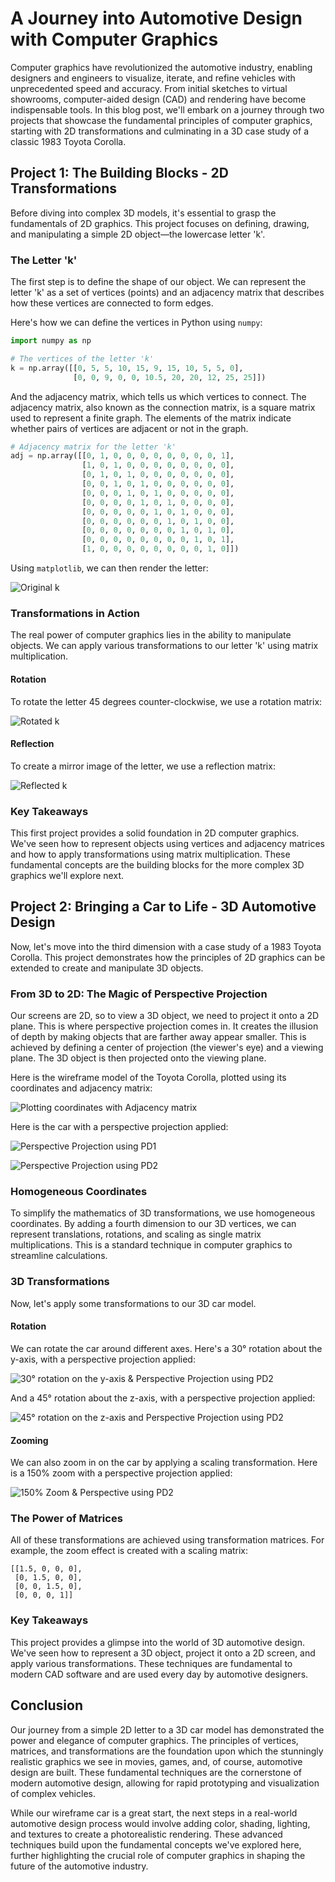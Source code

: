 # A Journey into Automotive Design with Computer Graphics

Computer graphics have revolutionized the automotive industry, enabling designers and engineers to visualize, iterate, and refine vehicles with unprecedented speed and accuracy. From initial sketches to virtual showrooms, computer-aided design (CAD) and rendering have become indispensable tools. In this blog post, we'll embark on a journey through two projects that showcase the fundamental principles of computer graphics, starting with 2D transformations and culminating in a 3D case study of a classic 1983 Toyota Corolla.

## Project 1: The Building Blocks - 2D Transformations

Before diving into complex 3D models, it's essential to grasp the fundamentals of 2D graphics. This project focuses on defining, drawing, and manipulating a simple 2D object—the lowercase letter 'k'.

### The Letter 'k'

The first step is to define the shape of our object. We can represent the letter 'k' as a set of vertices (points) and an adjacency matrix that describes how these vertices are connected to form edges.

Here's how we can define the vertices in Python using `numpy`:

```python
import numpy as np

# The vertices of the letter 'k'
k = np.array([[0, 5, 5, 10, 15, 9, 15, 10, 5, 5, 0],
              [0, 0, 9, 0, 0, 10.5, 20, 20, 12, 25, 25]])
```

And the adjacency matrix, which tells us which vertices to connect. The adjacency matrix, also known as the connection matrix, is a square matrix used to represent a finite graph. The elements of the matrix indicate whether pairs of vertices are adjacent or not in the graph.

```python
# Adjacency matrix for the letter 'k'
adj = np.array([[0, 1, 0, 0, 0, 0, 0, 0, 0, 0, 1],
                [1, 0, 1, 0, 0, 0, 0, 0, 0, 0, 0],
                [0, 1, 0, 1, 0, 0, 0, 0, 0, 0, 0],
                [0, 0, 1, 0, 1, 0, 0, 0, 0, 0, 0],
                [0, 0, 0, 1, 0, 1, 0, 0, 0, 0, 0],
                [0, 0, 0, 0, 1, 0, 1, 0, 0, 0, 0],
                [0, 0, 0, 0, 0, 1, 0, 1, 0, 0, 0],
                [0, 0, 0, 0, 0, 0, 1, 0, 1, 0, 0],
                [0, 0, 0, 0, 0, 0, 0, 1, 0, 1, 0],
                [0, 0, 0, 0, 0, 0, 0, 0, 1, 0, 1],
                [1, 0, 0, 0, 0, 0, 0, 0, 0, 1, 0]])
```

Using `matplotlib`, we can then render the letter:

![Original k](img/k1.png)

### Transformations in Action

The real power of computer graphics lies in the ability to manipulate objects. We can apply various transformations to our letter 'k' using matrix multiplication.

#### Rotation

To rotate the letter 45 degrees counter-clockwise, we use a rotation matrix:

![Rotated k](img/k2.png)

#### Reflection

To create a mirror image of the letter, we use a reflection matrix:

![Reflected k](img/k3.png)

### Key Takeaways

This first project provides a solid foundation in 2D computer graphics. We've seen how to represent objects using vertices and adjacency matrices and how to apply transformations using matrix multiplication. These fundamental concepts are the building blocks for the more complex 3D graphics we'll explore next.

## Project 2: Bringing a Car to Life - 3D Automotive Design

Now, let's move into the third dimension with a case study of a 1983 Toyota Corolla. This project demonstrates how the principles of 2D graphics can be extended to create and manipulate 3D objects.

### From 3D to 2D: The Magic of Perspective Projection

Our screens are 2D, so to view a 3D object, we need to project it onto a 2D plane. This is where perspective projection comes in. It creates the illusion of depth by making objects that are farther away appear smaller. This is achieved by defining a center of projection (the viewer's eye) and a viewing plane. The 3D object is then projected onto the viewing plane.

Here is the wireframe model of the Toyota Corolla, plotted using its coordinates and adjacency matrix:

![Plotting coordinates with Adjacency matrix](img/car1.png)

Here is the car with a perspective projection applied:

![Perspective Projection using PD1](img/car3.png)

![Perspective Projection using PD2](img/car2.png)

### Homogeneous Coordinates

To simplify the mathematics of 3D transformations, we use homogeneous coordinates. By adding a fourth dimension to our 3D vertices, we can represent translations, rotations, and scaling as single matrix multiplications. This is a standard technique in computer graphics to streamline calculations.

### 3D Transformations

Now, let's apply some transformations to our 3D car model.

#### Rotation

We can rotate the car around different axes. Here's a 30° rotation about the y-axis, with a perspective projection applied:

![30° rotation on the y-axis & Perspective Projection using PD2](img/car4.png)

And a 45° rotation about the z-axis, with a perspective projection applied:

![45° rotation on the z-axis and Perspective Projection using PD2](img/car5.png)

#### Zooming

We can also zoom in on the car by applying a scaling transformation. Here is a 150% zoom with a perspective projection applied:

![150% Zoom & Perspective using PD2](img/car6.png)

### The Power of Matrices

All of these transformations are achieved using transformation matrices. For example, the zoom effect is created with a scaling matrix:

```
[[1.5, 0, 0, 0],
 [0, 1.5, 0, 0],
 [0, 0, 1.5, 0],
 [0, 0, 0, 1]]
```

### Key Takeaways

This project provides a glimpse into the world of 3D automotive design. We've seen how to represent a 3D object, project it onto a 2D screen, and apply various transformations. These techniques are fundamental to modern CAD software and are used every day by automotive designers.

## Conclusion

Our journey from a simple 2D letter to a 3D car model has demonstrated the power and elegance of computer graphics. The principles of vertices, matrices, and transformations are the foundation upon which the stunningly realistic graphics we see in movies, games, and, of course, automotive design are built. These fundamental techniques are the cornerstone of modern automotive design, allowing for rapid prototyping and visualization of complex vehicles.

While our wireframe car is a great start, the next steps in a real-world automotive design process would involve adding color, shading, lighting, and textures to create a photorealistic rendering. These advanced techniques build upon the fundamental concepts we've explored here, further highlighting the crucial role of computer graphics in shaping the future of the automotive industry.
